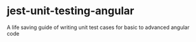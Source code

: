 # jest-unit-testing-angular
A life saving guide of writing unit test cases for basic to advanced angular code
